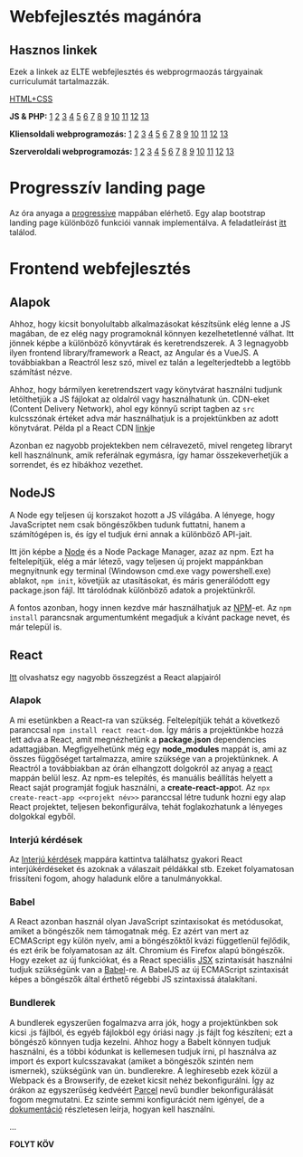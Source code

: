 # Webfejlesztés magánóra

## Hasznos linkek

Ezek a linkek az ELTE webfejlesztés és webprogrmaozás tárgyainak curriculumát tartalmazzák.

[HTML+CSS](https://regi.tankonyvtar.hu/hu/tartalom/tamop412A/2011-0052_27_weblapkeszites_technikaja_ergonomiaja/index.scorml)

**JS & PHP:** [1](http://webprogramozas.inf.elte.hu/webprog/ea/01/#/) [2](http://webprogramozas.inf.elte.hu/webprog/ea/02/#/) [3](http://webprogramozas.inf.elte.hu/webprog/ea/03/#/) [4](http://webprogramozas.inf.elte.hu/webprog/ea/04/#/) [5](http://webprogramozas.inf.elte.hu/webprog/ea/05/#/) [6](http://webprogramozas.inf.elte.hu/webprog/ea/06/#/) [7](http://webprogramozas.inf.elte.hu/webprog/ea/07/#/) [8](http://webprogramozas.inf.elte.hu/webprog/ea/08/#/) [9](http://webprogramozas.inf.elte.hu/webprog/ea/09/#/) [10](http://webprogramozas.inf.elte.hu/webprog/ea/10/#/) [11](http://webprogramozas.inf.elte.hu/webprog/ea/11/#/) [12](http://webprogramozas.inf.elte.hu/webprog/ea/12/#/) [13](http://webprogramozas.inf.elte.hu/webprog/ea/13/#/)

**Kliensoldali webprogramozás:** [1](http://webprogramozas.inf.elte.hu/webprog-client/lectures/01/#/) [2](http://webprogramozas.inf.elte.hu/webprog-client/lectures/02/#/) [3](http://webprogramozas.inf.elte.hu/webprog-client/lectures/03/#/) [4](http://webprogramozas.inf.elte.hu/webprog-client/lectures/04/#/) [5](http://webprogramozas.inf.elte.hu/webprog-client/lectures/05/#/) [6](http://webprogramozas.inf.elte.hu/webprog-client/lectures/06/#/) [7](http://webprogramozas.inf.elte.hu/webprog-client/lectures/07/#/) [8](http://webprogramozas.inf.elte.hu/webprog-client/lectures/08/#/) [9](http://webprogramozas.inf.elte.hu/webprog-client/lectures/09/#/) [10](http://webprogramozas.inf.elte.hu/webprog-client/lectures/10/#/) [11](http://webprogramozas.inf.elte.hu/webprog-client/lectures/11/#/) [12](http://webprogramozas.inf.elte.hu/webprog-client/lectures/12/#/) [13](http://webprogramozas.inf.elte.hu/webprog-client/lectures/13/#/)

**Szerveroldali webprogramozás:** [1](http://webprogramozas.inf.elte.hu/webprog-server/lectures/01/#/) [2](http://webprogramozas.inf.elte.hu/webprog-server/lectures/01/#/) [3](http://webprogramozas.inf.elte.hu/webprog-server/lectures/01/#/) [4](http://webprogramozas.inf.elte.hu/webprog-server/lectures/01/#/) [5](http://webprogramozas.inf.elte.hu/webprog-server/lectures/01/#/) [6](http://webprogramozas.inf.elte.hu/webprog-server/lectures/01/#/) [7](http://webprogramozas.inf.elte.hu/webprog-server/lectures/01/#/) [8](http://webprogramozas.inf.elte.hu/webprog-server/lectures/01/#/) [9](http://webprogramozas.inf.elte.hu/webprog-server/lectures/01/#/) [10](http://webprogramozas.inf.elte.hu/webprog-server/lectures/01/#/) [11](http://webprogramozas.inf.elte.hu/webprog-server/lectures/01/#/) [12](http://webprogramozas.inf.elte.hu/webprog-server/lectures/01/#/) [13](http://webprogramozas.inf.elte.hu/webprog-server/lectures/01/#/)

# Progresszív landing page

Az óra anyaga a [progressive](https://github.com/balazstasi/webdev-ora/tree/master/progressive) mappában elérhető. Egy alap bootstrap landing page különböző funkciói vannak implementálva. A feladatleírást [itt](progressive/feladatok.md) találod.

# Frontend webfejlesztés

## Alapok

Ahhoz, hogy kicsit bonyolultabb alkalmazásokat készítsünk elég lenne a JS magában, de ez elég nagy programoknál könnyen kezelhetetlenné válhat. Itt jönnek képbe a különböző könyvtárak és keretrendszerek. A 3 legnagyobb ilyen frontend library/framework a React, az Angular és a VueJS. A továbbiakban a Reactról lesz szó, mivel ez talán a legelterjedtebb a legtöbb számítást nézve.

Ahhoz, hogy bármilyen keretrendszert vagy könytvárat használni tudjunk letölthetjük a JS fájlokat az oldalról vagy használhatunk ún. CDN-eket (Content Delivery Network), ahol egy könnyű script tagben az `src` kulcsszónak értéket adva már használhatjuk is a projektünkben az adott könytvárat. Példa pl a React CDN [link](https://reactjs.org/docs/cdn-links.html)je

Azonban ez nagyobb projektekben nem célravezető, mivel rengeteg libraryt kell használnunk, amik referálnak egymásra, így hamar összekeverhetjük a sorrendet, és ez hibákhoz vezethet.

## NodeJS

A Node egy teljesen új korszakot hozott a JS világába. A lényege, hogy JavaScriptet nem csak böngészőkben tudunk futtatni, hanem a számítógépen is, és így el tudjuk érni annak a különböző API-jait.

Itt jön képbe a [Node](https://nodejs.dev/) és a Node Package Manager, azaz az npm. Ezt ha feltelepítjük, elég a már létező, vagy teljesen új projekt mappánkban megnyitnunk egy terminal (Windowson cmd.exe vagy powershell.exe) ablakot, `npm init`, követjük az utasításokat, és máris generálódott egy package.json fájl. Itt tárolódnak különböző adatok a projektünkről.

A fontos azonban, hogy innen kezdve már használhatjuk az [NPM](https://medium.com/swlh/npm-in-less-than-10-minutes-6b321d566271)-et. Az `npm install` parancsnak argumentumként megadjuk a kívánt package nevet, és már települ is.

## React

[Itt](http://balazstasi.web.elte.hu/ReactJS%20alapjai.html) olvashatsz egy nagyobb összegzést a React alapjairól

### Alapok

A mi esetünkben a React-ra van szükség. Feltelepítjük tehát a következő paranccsal `npm install react react-dom`. Így máris a projektünkbe hozzá lett adva a React, amit megnézhetünk a **package.json** dependencies adattagjában. Megfigyelhetünk még egy **node_modules** mappát is, ami az összes függőséget tartalmazza, amire szüksége van a projektünknek. A Reactról a továbbiakban az órán elhangzott dolgokról az anyag a [react](react) mappán belül lesz.
Az npm-es telepítés, és manuális beállítás helyett a React saját programját fogjuk használni, a **create-react-app**ot. Az `npx create-react-app <<projekt név>>` paranccsal létre tudunk hozni egy alap React projektet, teljesen bekonfigurálva, tehát foglakozhatunk a lényeges dolgokkal egyből.

### Interjú kérdések

Az [Interjú kérdések](react/Interjúkérdések) mappára kattintva találhatsz gyakori React interjúkérdéseket és azoknak a válaszait példákkal stb. Ezeket folyamatosan frissíteni fogom, ahogy haladunk előre a tanulmányokkal.

### Babel

A React azonban használ olyan JavaScript szintaxisokat és metódusokat, amiket a böngészők nem támogatnak még. Ez azért van mert az ECMAScript egy külön nyelv, ami a böngészőktől kvázi függetlenül fejlődik, és ezt érik be folyamatosan az ált. Chromium és Firefox alapú böngészők. Hogy ezeket az új funkciókat, és a React speciális [JSX](https://reactjs.org/docs/introducing-jsx.html) szintaxisát használni tudjuk szükségünk van a [Babel](https://babeljs.io/)-re. A BabelJS az új ECMAScript szintaxisát képes a böngészők által érthető régebbi JS szintaxissá átalakítani.

### Bundlerek

A bundlerek egyszerűen fogalmazva arra jók, hogy a projektünkben sok kicsi .js fájlból, és egyéb fájlokból egy óriási nagy .js fájlt fog készíteni; ezt a böngésző könnyen tudja kezelni.
Ahhoz hogy a Babelt könnyen tudjuk használni, és a többi kódunkat is kellemesen tudjuk írni, pl használva az import és export kulcsszavakat (amiket a böngészők szintén nem ismernek), szükségünk van ún. bundlerekre. A leghíresebb ezek közül a Webpack és a Browserify, de ezeket kicsit nehéz bekonfigurálni. Így az órákon az egyszerűség kedvéért [Parcel](https://parceljs.org/) nevű bundler bekonfigurálását fogom megmutatni. Ez szinte semmi konfigurációt nem igényel, de a [dokumentáció](https://parceljs.org/getting_started.html) részletesen leírja, hogyan kell használni.

...

**FOLYT KÖV**
